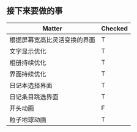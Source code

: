 ## 接下来要做的事

| Matter | Checked |
| ------ | ------- |
| 根据屏幕宽高比灵活变换的界面 | T |
| 文字显示优化 | T |
| 相册持续优化 | T |
| 界面持续优化 | T |
| 日记本选择界面 | T |
| 日记条目跳选界面 | T |
| 开头动画 | F |
| 粒子地球动画 | T |